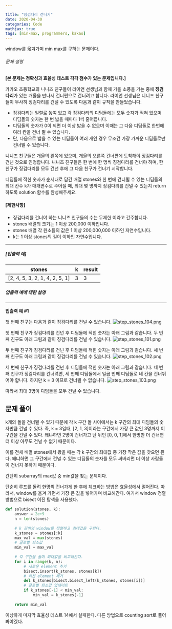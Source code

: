 ```yaml
---

title: "징검다리 건너기"
date: 2020-04-30
categories: Code
mathjax: true
tags: [min-max, programmers, kakao]
---
```




window를 옮겨가며 min max를 구하는 문제이다.



###### 문제 설명

**[본 문제는 정확성과 효율성 테스트 각각 점수가 있는 문제입니다.]**

카카오 초등학교의 니니즈 친구들이 라이언 선생님과 함께 가을 소풍을 가는 중에 **징검다리**가 있는 개울을 만나서 건너편으로 건너려고 합니다. 라이언 선생님은 니니즈 친구들이 무사히 징검다리를 건널 수 있도록 다음과 같이 규칙을 만들었습니다.

- 징검다리는 일렬로 놓여 있고 각 징검다리의 디딤돌에는 모두 숫자가 적혀 있으며 디딤돌의 숫자는 한 번 밟을 때마다 1씩 줄어듭니다.
- 디딤돌의 숫자가 0이 되면 더 이상 밟을 수 없으며 이때는 그 다음 디딤돌로 한번에 여러 칸을 건너 뛸 수 있습니다.
- 단, 다음으로 밟을 수 있는 디딤돌이 여러 개인 경우 무조건 가장 가까운 디딤돌로만 건너뛸 수 있습니다.

니니즈 친구들은 개울의 왼쪽에 있으며, 개울의 오른쪽 건너편에 도착해야 징검다리를 건넌 것으로 인정합니다.
니니즈 친구들은 한 번에 한 명씩 징검다리를 건너야 하며, 한 친구가 징검다리를 모두 건넌 후에 그 다음 친구가 건너기 시작합니다.

디딤돌에 적힌 숫자가 순서대로 담긴 배열 stones와 한 번에 건너뛸 수 있는 디딤돌의 최대 칸수 k가 매개변수로 주어질 때, 최대 몇 명까지 징검다리를 건널 수 있는지 return 하도록 solution 함수를 완성해주세요.

#### **[제한사항]**

- 징검다리를 건너야 하는 니니즈 친구들의 수는 무제한 이라고 간주합니다.
- stones 배열의 크기는 1 이상 200,000 이하입니다.
- stones 배열 각 원소들의 값은 1 이상 200,000,000 이하인 자연수입니다.
- k는 1 이상 stones의 길이 이하인 자연수입니다.

------

##### **[입출력 예]**

| stones                         | k    | result |
| ------------------------------ | ---- | ------ |
| [2, 4, 5, 3, 2, 1, 4, 2, 5, 1] | 3    | 3      |

##### **입출력 예에 대한 설명**

------

**입출력 예 #1**

첫 번째 친구는 다음과 같이 징검다리를 건널 수 있습니다.
![step_stones_104.png](https://grepp-programmers.s3.ap-northeast-2.amazonaws.com/files/production/4560e242-cf83-4e77-a14c-174f3831499d/step_stones_104.png)

첫 번째 친구가 징검다리를 건넌 후 디딤돌에 적힌 숫자는 아래 그림과 같습니다.
두 번째 친구도 아래 그림과 같이 징검다리를 건널 수 있습니다.
![step_stones_101.png](https://grepp-programmers.s3.ap-northeast-2.amazonaws.com/files/production/d64f29ac-3e35-4fd3-91fa-4d70e3b6c80a/step_stones_101.png)

두 번째 친구가 징검다리를 건넌 후 디딤돌에 적힌 숫자는 아래 그림과 같습니다.
세 번째 친구도 아래 그림과 같이 징검다리를 건널 수 있습니다.
![step_stones_102.png](https://grepp-programmers.s3.ap-northeast-2.amazonaws.com/files/production/369bc8a1-7017-4135-a499-505247ab9cfc/step_stones_102.png)

세 번째 친구가 징검다리를 건넌 후 디딤돌에 적힌 숫자는 아래 그림과 같습니다.
네 번째 친구가 징검다리를 건너려면, 세 번째 디딤돌에서 일곱 번째 디딤돌로 네 칸을 건너뛰어야 합니다. 하지만 k = 3 이므로 건너뛸 수 없습니다.
![step_stones_103.png](https://grepp-programmers.s3.ap-northeast-2.amazonaws.com/files/production/e44e0a83-e637-48ad-858c-4c135c3b078f/step_stones_103.png)

따라서 최대 3명이 디딤돌을 모두 건널 수 있습니다.



## 문제 풀이



k개의 돌을 건너뛸 수 있기 때문에 각 k 구간 돌 사이에서는 k 구간의 최대 디딤돌의 숫자만큼 건널 수 있다. 즉, k = 3일때, [2, 1, 3]이라는 구간에서 가장 큰 값인 3명까지 이 구간을 건널 수 있다. 왜냐하면 2명이 건너가고 난 뒤인 [0, 0, 1]에서 한명만 더 건너면 더 이상 아무도 건널 수 없기 때문이다.

이를 전체 배열 stones에서 봤을 때는 각 k 구간의 최대값 중 가장 작은 값을 찾으면 된다. 왜냐하면 그 구간에서 건널 수 있는 디딤돌의 숫자를 모두 써버리면 더 이상 사람들이 건너지 못하기 때문이다.

간단히 subarray의 max값 중 min값을 찾는 문제이다.



단순히 루프를 돌려 한명씩 건너가게 한 후에 체크하는 방법은 효율성에서 떨어진다. 따라서, window를 옮겨 가면서 가장 큰 값을 넣어가며 비교해간다. 여기서 window 정렬 방법으로 bisect 이진 탐색을 사용했다.



```python
def solution(stones, k):
    answer = 2e+9
    n = len(stones)
    
    # k 길이의 window를 정렬하고 최대값을 구한다.
    k_stones = stones[:k]
    max_val = max(stones)
    # 글로벌 최소값
    min_val = max_val
    
    # 각 구간을 돌며 최대값을 비교해간다.
    for i in range(k, n):
        # 새로운 element 추가
        bisect.insort(k_stones, stones[k])
        # 이전 element 제거
        del k_stones[bisect.bisect_left(k_stones, stones[i])]
        # 글로벌 최소값 업데이트
        if k_stones[-1] < min_val:
            min_val = k_stones[-1]
        
    return min_val
```



이상하게 마지막 효율성 테스트 14에서 실패한다. 다른 방법으로 counting sort로 풀어봐야겠다.